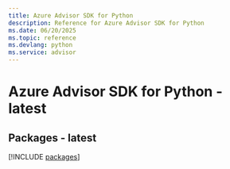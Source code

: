 ```yaml
---
title: Azure Advisor SDK for Python
description: Reference for Azure Advisor SDK for Python
ms.date: 06/20/2025
ms.topic: reference
ms.devlang: python
ms.service: advisor
---
```

# Azure Advisor SDK for Python - latest
## Packages - latest
[!INCLUDE [packages](advisor-index.md)]